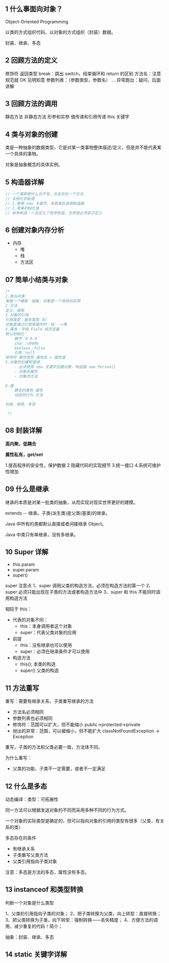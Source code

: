 ## 1 什么事面向对象？

Object-Oriented Programming

以类的方式组织代码，以对象的方式组织（封装）数据。

封装、继承、多态

## 2 回顾方法的定义

修饰符
返回类型
break：跳出 switch，结束循环和 return 的区别
方法名：注意规范就 OK 见明知意
参数列表：（参数类型，参数名） ...
异常跑出：疑问，后面讲解

## 3 回顾方法的调用

静态方法
非静态方法
形参和实参
值传递和引用传递
this 关键字

## 4 类与对象的创建

类是一种抽象的数据类型，它是对某一类事物整体描述/定义，但是并不能代表某一个具体的事物。

对象是抽象概念的具体实例。

## 5 构造器详解

```Java
// 一个类即使什么也不写，也会存在一个方法
// 实例化初始值
// 1.使用 new 关键字，本质是在调用构造器
// 2.用来初始化值
// 有参构造：一旦定义了有参构造，无参就必须显示定义
```

## 6 创建对象内存分析

- 内存
    - 堆
    - 栈
    - 方法区

## 07 简单小结类与对象

```java
/*
1.类与对象
类是一个模板：抽象，对象是一个具体的实例
2.方法
定义、调用
3.对象的引用
引用类型：基本类型（8）
对象是通过引用来操作的：栈--->堆
4.属性：字段 Field 成员变量
默认初始化：
    数字：0 0.0
    char：u0000
    boolean：false
    引用：null
修饰符 属性类型 属性名 = 属性值
5.对象的创建和使用
    - 必须使用 new 关键字创建对象，构造器 new Person()
    - 对象的属性
    - 对象的方法
    
6.类
    静态的属性 属性
    动态的行为 方法

封装、继承、多态

 */
```

## 08 封装详解

**高内聚，低耦合**

**属性私有，get/set**

1.提高程序的安全性，保护数据
2.隐藏代码的实现细节
3.统一接口
4.系统可维护性增加

## 09 什么是继承

继承的本质是对某一批类的抽象，从而实现对现实世界更好的建模。

extends -- 继承。子类(派生类)是父类(基类)的继承。

Java 中所有的类都默认直接或者间接继承 Object。

Java 中类只有单继承，没有多继承。

## 10 Super 详解

- this.param
- super.param
- super()

super 注意点
1、super 调用父类的构造方法，必须在构造方法的第一个
2、super 必须只能出现在子类的方法或者构造方法中
3、super 和 this 不能同时调用构造方法

相较于 this：

- 代表的对象不同：
    - this：本身调用者这个对象
    - super：代表父类对象的应用
- 前提
    - this：没有继承也可以使用
    - super：必须在继承条件才可以使用
- 构造方法
    - this(); 本类的构造
    - super() 父类的构造

## 11 方法重写

重写：需要有继承关系，子类重写继承的方法

- 方法名必须相同
- 参数列表也必须相同
- 修饰符：范围可以扩大，但不能缩小 public->protected->private
- 抛出的异常：范围，可以被缩小，但不能扩大 classNotFoundException -> Exception

重写，子类的方法和父类必要一致，方法体不同。

为什么重写：

- 父类的功能，子类不一定需要，或者不一定满足

## 12 什么是多态

动态编译：类型：可拓展性

同一方法可以根据发送对象的不同而采用多种不同的行为方式。

一个对象的实际类型是确定的，但可以指向对象的引用的类型有很多（父类，有关系的类）

多态存在的条件

- 有继承关系
- 子类重写父类方法
- 父类引用指向子类对象

注意：多态是方法的多态，属性没有多态。

## 13 instanceof 和类型转换

判断一个对象是什么类型

1、父类的引用指向子类的对象；
2、把子类转换为父类，向上转型：直接转换；
3、把父类转换为子类，向下转型：强制转换——丢失精度；
4、方便方法的调用，减少重复的代码！简介；

抽象：封装、继承、多态

## 14 static 关键字详解
